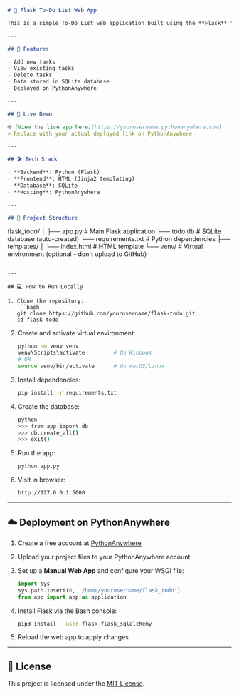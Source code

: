 ```markdown
# 📝 Flask To-Do List Web App

This is a simple To-Do List web application built using the **Flask** framework and **SQLite** as the backend database. It allows users to add and delete tasks dynamically via a clean web interface.

---

## 📌 Features

- Add new tasks
- View existing tasks
- Delete tasks
- Data stored in SQLite database
- Deployed on PythonAnywhere

---

## 🚀 Live Demo

🌐 [View the live app here](https://yourusername.pythonanywhere.com)  
> Replace with your actual deployed link on PythonAnywhere

---

## 🛠️ Tech Stack

- **Backend**: Python (Flask)
- **Frontend**: HTML (Jinja2 templating)
- **Database**: SQLite
- **Hosting**: PythonAnywhere

---

## 📁 Project Structure

```

flask\_todo/
│
├── app.py                # Main Flask application
├── todo.db               # SQLite database (auto-created)
├── requirements.txt      # Python dependencies
├── templates/
│   └── index.html        # HTML template
└── venv/                 # Virtual environment (optional - don't upload to GitHub)

````

---

## 💻 How to Run Locally

1. Clone the repository:
   ```bash
   git clone https://github.com/yourusername/flask-todo.git
   cd flask-todo
````

2. Create and activate virtual environment:

   ```bash
   python -m venv venv
   venv\Scripts\activate         # On Windows
   # OR
   source venv/bin/activate      # On macOS/Linux
   ```

3. Install dependencies:

   ```bash
   pip install -r requirements.txt
   ```

4. Create the database:

   ```bash
   python
   >>> from app import db
   >>> db.create_all()
   >>> exit()
   ```

5. Run the app:

   ```bash
   python app.py
   ```

6. Visit in browser:

   ```
   http://127.0.0.1:5000
   ```

---

## ☁️ Deployment on PythonAnywhere

1. Create a free account at [PythonAnywhere](https://www.pythonanywhere.com)
2. Upload your project files to your PythonAnywhere account
3. Set up a **Manual Web App** and configure your WSGI file:

   ```python
   import sys
   sys.path.insert(0, '/home/yourusername/flask_todo')
   from app import app as application
   ```
4. Install Flask via the Bash console:

   ```bash
   pip3 install --user flask flask_sqlalchemy
   ```
5. Reload the web app to apply changes

---

## 📃 License

This project is licensed under the [MIT License](LICENSE).

